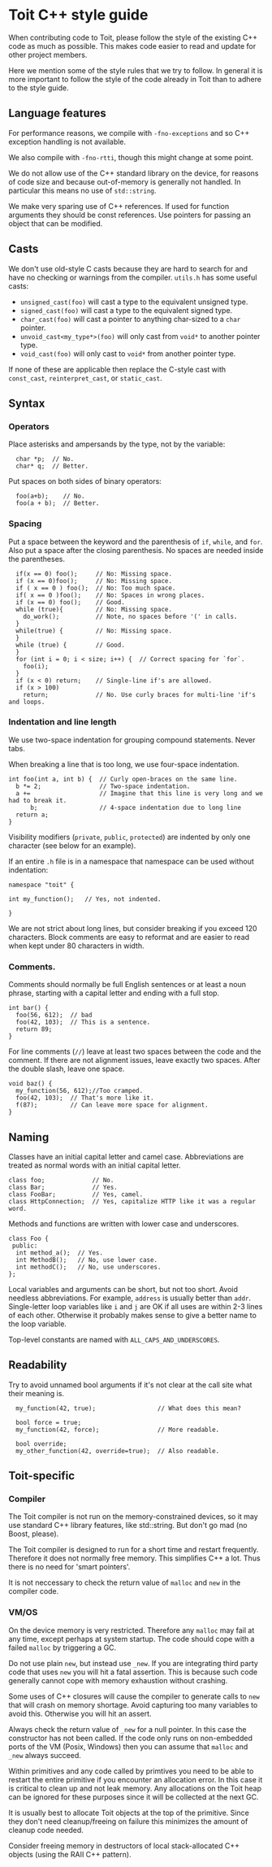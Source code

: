 # Toit C++ style guide

When contributing code to Toit, please follow the style of the
existing C++ code as much as possible.  This makes code easier
to read and update for other project members.

Here we mention some of the style rules that we try to follow.
In general it is more important to follow the
style of the code already in Toit than to adhere to the style
guide.

## Language features

For performance reasons, we compile with `-fno-exceptions` and so C++ exception
handling is not available.

We also compile with `-fno-rtti`, though this might change at some point.

We do not allow use of the C++ standard library on the device, for reasons of
code size and because out-of-memory is generally not handled.
In particular this means no use of `std::string`.

We make very sparing use of C++ references.  If used for function arguments
they should be const references.  Use pointers for passing an object that
can be modified.

## Casts

We don't use old-style C casts because they are hard to search for and have no
checking or warnings from the compiler.  `utils.h` has some useful casts:

- `unsigned_cast(foo)` will cast a type to the equivalent unsigned type.
- `signed_cast(foo)` will cast a type to the equivalent signed type.
- `char_cast(foo)` will cast a pointer to anything char-sized to a `char` pointer.
- `unvoid_cast<my_type*>(foo)` will only cast from `void*` to another pointer type.
- `void_cast(foo)` will only cast to `void*` from another pointer type.

If none of these are applicable then replace the C-style cast with `const_cast`,
`reinterpret_cast`, or `static_cast`.

## Syntax

### Operators

Place asterisks and ampersands by the type, not by the variable:

```
  char *p;  // No.
  char* q;  // Better.
```

Put spaces on both sides of binary operators:

```
  foo(a+b);    // No.
  foo(a + b);  // Better.
```

### Spacing

Put a space between the keyword and the parenthesis of `if`, `while`, and `for`.
Also put a space after the closing parenthesis.  No spaces are needed inside the
parentheses.

```
  if(x == 0) foo();     // No: Missing space.
  if (x == 0)foo();     // No: Missing space.
  if ( x == 0 ) foo();  // No: Too much space.
  if( x == 0 )foo();    // No: Spaces in wrong places.
  if (x == 0) foo();    // Good.
  while (true){         // No: Missing space.
    do_work();          // Note, no spaces before '(' in calls.
  }
  while(true) {         // No: Missing space.
  }
  while (true) {        // Good.
  }
  for (int i = 0; i < size; i++) {  // Correct spacing for `for`.
    foo(i);
  }
  if (x < 0) return;    // Single-line if's are allowed.
  if (x > 100)
    return;             // No. Use curly braces for multi-line 'if's and loops.
```

### Indentation and line length

We use two-space indentation for grouping compound statements.  Never tabs.

When breaking a line that is too long, we use four-space indentation.

```
int foo(int a, int b) {  // Curly open-braces on the same line.
  b *= 2;                // Two-space indentation.
  a +=                   // Imagine that this line is very long and we had to break it.
      b;                 // 4-space indentation due to long line 
  return a;
}
```

Visibility modifiers (`private`, `public`, `protected`) are indented by only
one character (see below for an example).

If an entire `.h` file is in a namespace that namespace can be used without
indentation:

```
namespace "toit" {

int my_function();   // Yes, not indented.

}
```

We are not strict about long lines, but consider breaking if you exceed 120
characters.  Block comments are easy to reformat and are easier to read when
kept under 80 characters in width.

### Comments.

Comments should normally be full English sentences or at least a noun phrase,
starting with a capital letter and ending with a full stop.

```
int bar() {
  foo(56, 612);  // bad
  foo(42, 103);  // This is a sentence.
  return 89;
}
```

For line comments (`//`) leave at least two spaces between the code and the comment.
If there are not alignment issues, leave exactly two spaces.  After the double
slash, leave one space.

```
void baz() {
  my_function(56, 612);//Too cramped.
  foo(42, 103);  // That's more like it.
  f(87);         // Can leave more space for alignment.
}
```

## Naming

Classes have an initial capital letter and camel case.  Abbreviations are treated as normal words with an initial capital letter.

```
class foo;             // No.
class Bar;             // Yes.
class FooBar;          // Yes, camel.
class HttpConnection;  // Yes, capitalize HTTP like it was a regular word.
```

Methods and functions are written with lower case and underscores.

```
class Foo {
 public:
  int method_a();  // Yes.
  int MethodB();   // No, use lower case.
  int methodC();   // No, use underscores.
};
```

Local variables and arguments can be short, but not too short.  Avoid needless
abbreviations.  For example, `address` is usually better than `addr`.
Single-letter loop variables like `i` and `j` are OK if all uses are within 2-3
lines of each other.  Otherwise it probably makes sense to give a better name
to the loop variable.

Top-level constants are named with `ALL_CAPS_AND_UNDERSCORES`.

## Readability

Try to avoid unnamed bool arguments if it's not clear at the call site what
their meaning is.

```
  my_function(42, true);                 // What does this mean?

  bool force = true;
  my_function(42, force);                // More readable.

  bool override;
  my_other_function(42, override=true);  // Also readable.
```

## Toit-specific

### Compiler

The Toit compiler is not run on the memory-constrained devices, so it may
use standard C++ library features, like std::string.  But don't go mad
(no Boost, please).

The Toit compiler is designed to run for a short time and restart frequently.
Therefore it does not normally free memory.  This simplifies C++ a lot.
Thus there is no need for 'smart pointers'.

It is not neccessary to check the return value of `malloc` and `new` in
the compiler code.

### VM/OS

On the device memory is very restricted.  Therefore any `malloc` may fail
at any time, except perhaps at system startup.  The code should cope with
a failed `malloc` by triggering a GC.

Do not use plain `new`, but instead use `_new`.  If you are integrating
third party code that uses `new` you will hit a fatal assertion.  This
is because such code generally cannot cope with memory exhaustion without
crashing.

Some uses of C++ closures will cause the compiler to generate
calls to `new` that will crash on memory shortage.  Avoid capturing
too many variables to avoid this.  Otherwise you will hit an assert.

Always check the return value of `_new` for a null pointer.  In this
case the constructor has not been called.  If the code only runs on
non-embedded ports of the VM (Posix, Windows) then you can assume
that `malloc` and `_new` always succeed.

Within primitives and any code called by primtives you need to be
able to restart the entire primitive if you encounter an allocation
error.  In this case it is critical to clean up and not leak memory.
Any allocations on the Toit heap can be ignored for these
purposes since it will be collected at the next GC.

It is usually best to allocate Toit objects at the top of the
primitive.  Since they don't need cleanup/freeing on failure
this minimizes the amount of cleanup code needed.

Consider freeing memory in destructors of local stack-allocated
C++ objects (using the RAII C++ pattern).
